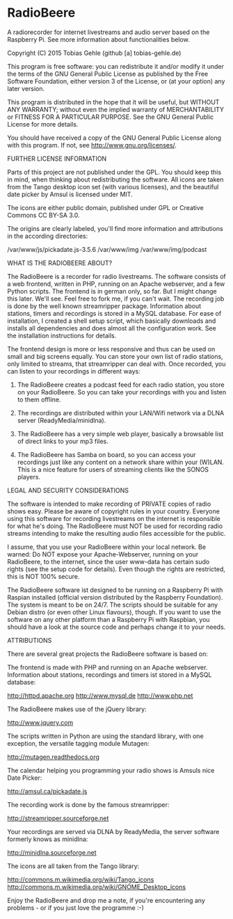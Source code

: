 # RadioBeere

A radiorecorder for internet livestreams and audio server
based on the Raspberry Pi. See more information about
functionalities below.

Copyright (C) 2015  Tobias Gehle (github [a] tobias-gehle.de)


This program is free software: you can redistribute it and/or modify
it under the terms of the GNU General Public License as published by
the Free Software Foundation, either version 3 of the License, or
(at your option) any later version.

This program is distributed in the hope that it will be useful,
but WITHOUT ANY WARRANTY; without even the implied warranty of
MERCHANTABILITY or FITNESS FOR A PARTICULAR PURPOSE.  See the
GNU General Public License for more details.

You should have received a copy of the GNU General Public License
along with this program.  If not, see <http://www.gnu.org/licenses/>.


FURTHER LICENSE INFORMATION

Parts of this project are not published under the GPL. You should keep
this in mind, when thinking about redistributing the software. All
icons are taken from the Tango desktop icon set (with various
licenses), and the beautiful date picker by Amsul is licensed under MIT. 

The icons are either public domain, published under GPL or
Creative Commons CC BY-SA 3.0.

The origins are clearly labeled, you'll find more information
and attributions in the according directories: 

/var/www/js/pickadate.js-3.5.6
/var/www/img
/var/www/img/podcast


WHAT IS THE RADIOBEERE ABOUT?

The RadioBeere is a recorder for radio livestreams. The software consists
of a web frontend, written in PHP, running on an Apache webserver, and
a few Python scripts. The frontend is in german only, so far. But I might
change this later. We'll see. Feel free to fork me, if you can't wait. The
recording job is done by the well known streamripper package. Information
about stations, timers and recordings is stored in a MySQL database.
For ease of installation, I created a shell setup script, which basically
downloads and installs all dependencies and does almost all the configuration
work. See the installation instructions for details.

The frontend design is more or less responsive and thus can be used on small
and big screens equally. You can store your own list of radio stations, only
limited to streams, that streamripper can deal with. Once recorded, you can
listen to your recordings in different ways:

1) The RadioBeere creates a podcast feed for each radio station, you store on
your RadioBeere. So you can take your recordings with you and listen to
them offline.

2) The recordings are distributed within your LAN/Wifi network via a DLNA
server (ReadyMedia/minidlna). 

3) The RadioBeere has a very simple web player, basically a browsable list of
direct links to your mp3 files. 

4) The RadioBeere has Samba on board, so you can access your recordings just
like any content on a network share within your (W)LAN. This is a nice feature
for users of streaming clients like the SONOS players.


LEGAL AND SECURITY CONSIDERATIONS

The software is intended to make recording of PRIVATE copies of radio shows
easy. Please be aware of copyright rules in your country. Everyone using this
software for recording livestreams on the internet is responsible for what
he's doing. The RadioBeere must NOT be used for recording radio streams
intending to make the resulting audio files accessible for the public.

I assume, that you use your RadioBeere within your local network. Be warned:
Do NOT expose your Apache-Webserver, running on your RadioBeere, to the
internet, since the user www-data has certain sudo rights (see the setup code
for details). Even though the rights are restricted, this is NOT 100% secure. 

The RadioBeere software ist designed to be running on a Raspberry Pi with
Raspian installed (official version distributed by the Raspberry Foundation).
The system is meant to be on 24/7. The scripts should be suitable for any
Debian distro (or even other Linux flavours), though. If you want to use the
software on any other platform than a Raspberry Pi with Raspbian, you should
have a look at the source code and perhaps change it to your needs. 


ATTRIBUTIONS

There are several great projects the RadioBeere software is based on:

The frontend is made with PHP and running on an Apache webserver.
Information about stations, recordings and timers ist stored in a
MySQL database:

http://httpd.apache.org
http://www.mysql.de
http://www.php.net

The RadioBeere makes use of the jQuery library:

http://www.jquery.com

The scripts written in Python are using the standard library, with one
exception, the versatile tagging module Mutagen:

http://mutagen.readthedocs.org

The calendar helping you programming your radio shows is Amsuls nice
Date Picker:

http://amsul.ca/pickadate.js

The recording work is done by the famous streamripper:

http://streamripper.sourceforge.net

Your recordings are served via DLNA by ReadyMedia, the server software
formerly knows as minidlna:

http://minidlna.sourceforge.net

The icons are all taken from the Tango library:

http://commons.m.wikimedia.org/wiki/Tango_icons 
http://commons.m.wikimedia.org/wiki/GNOME_Desktop_icons


Enjoy the RadioBeere and drop me a note, if you're encountering any
problems - or if you just love the programme :-)
